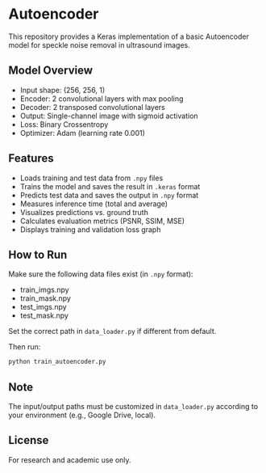 # Autoencoder

This repository provides a Keras implementation of a basic Autoencoder model for speckle noise removal in ultrasound images.

## Model Overview

- Input shape: (256, 256, 1)
- Encoder: 2 convolutional layers with max pooling
- Decoder: 2 transposed convolutional layers
- Output: Single-channel image with sigmoid activation
- Loss: Binary Crossentropy
- Optimizer: Adam (learning rate 0.001)

## Features

- Loads training and test data from `.npy` files
- Trains the model and saves the result in `.keras` format
- Predicts test data and saves the output in `.npy` format
- Measures inference time (total and average)
- Visualizes predictions vs. ground truth
- Calculates evaluation metrics (PSNR, SSIM, MSE)
- Displays training and validation loss graph


## How to Run

Make sure the following data files exist (in `.npy` format):

- train_imgs.npy
- train_mask.npy
- test_imgs.npy
- test_mask.npy

Set the correct path in `data_loader.py` if different from default.

Then run:

```bash
python train_autoencoder.py
```

## Note

The input/output paths must be customized in `data_loader.py` according to your environment (e.g., Google Drive, local).

## License

For research and academic use only.
